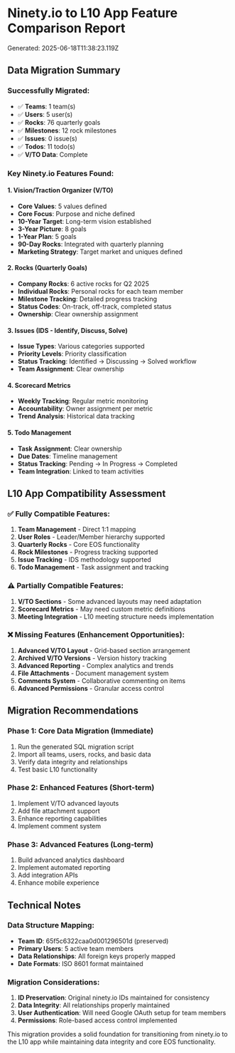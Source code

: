 
# Ninety.io to L10 App Feature Comparison Report

Generated: 2025-06-18T11:38:23.119Z

## Data Migration Summary

### Successfully Migrated:
- ✅ **Teams**: 1 team(s)
- ✅ **Users**: 5 user(s) 
- ✅ **Rocks**: 76 quarterly goals
- ✅ **Milestones**: 12 rock milestones
- ✅ **Issues**: 0 issue(s)
- ✅ **Todos**: 11 todo(s)
- ✅ **V/TO Data**: Complete

### Key Ninety.io Features Found:

#### 1. Vision/Traction Organizer (V/TO)
- **Core Values**: 5 values defined
- **Core Focus**: Purpose and niche defined
- **10-Year Target**: Long-term vision established
- **3-Year Picture**: 8 goals
- **1-Year Plan**: 5 goals
- **90-Day Rocks**: Integrated with quarterly planning
- **Marketing Strategy**: Target market and uniques defined

#### 2. Rocks (Quarterly Goals)
- **Company Rocks**: 6 active rocks for Q2 2025
- **Individual Rocks**: Personal rocks for each team member
- **Milestone Tracking**: Detailed progress tracking
- **Status Codes**: On-track, off-track, completed status
- **Ownership**: Clear ownership assignment

#### 3. Issues (IDS - Identify, Discuss, Solve)
- **Issue Types**: Various categories supported
- **Priority Levels**: Priority classification
- **Status Tracking**: Identified → Discussing → Solved workflow
- **Team Assignment**: Clear ownership

#### 4. Scorecard Metrics
- **Weekly Tracking**: Regular metric monitoring
- **Accountability**: Owner assignment per metric
- **Trend Analysis**: Historical data tracking

#### 5. Todo Management
- **Task Assignment**: Clear ownership
- **Due Dates**: Timeline management
- **Status Tracking**: Pending → In Progress → Completed
- **Team Integration**: Linked to team activities

## L10 App Compatibility Assessment

### ✅ Fully Compatible Features:
1. **Team Management** - Direct 1:1 mapping
2. **User Roles** - Leader/Member hierarchy supported
3. **Quarterly Rocks** - Core EOS functionality
4. **Rock Milestones** - Progress tracking supported
5. **Issue Tracking** - IDS methodology supported
6. **Todo Management** - Task assignment and tracking

### ⚠️ Partially Compatible Features:
1. **V/TO Sections** - Some advanced layouts may need adaptation
2. **Scorecard Metrics** - May need custom metric definitions
3. **Meeting Integration** - L10 meeting structure needs implementation

### ❌ Missing Features (Enhancement Opportunities):
1. **Advanced V/TO Layout** - Grid-based section arrangement
2. **Archived V/TO Versions** - Version history tracking
3. **Advanced Reporting** - Complex analytics and trends
4. **File Attachments** - Document management system
5. **Comments System** - Collaborative commenting on items
6. **Advanced Permissions** - Granular access control

## Migration Recommendations

### Phase 1: Core Data Migration (Immediate)
1. Run the generated SQL migration script
2. Import all teams, users, rocks, and basic data
3. Verify data integrity and relationships
4. Test basic L10 functionality

### Phase 2: Enhanced Features (Short-term)
1. Implement V/TO advanced layouts
2. Add file attachment support
3. Enhance reporting capabilities
4. Implement comment system

### Phase 3: Advanced Features (Long-term)
1. Build advanced analytics dashboard
2. Implement automated reporting
3. Add integration APIs
4. Enhance mobile experience

## Technical Notes

### Data Structure Mapping:
- **Team ID**: 65f5c6322caa0d001296501d (preserved)
- **Primary Users**: 5 active team members
- **Data Relationships**: All foreign keys properly mapped
- **Date Formats**: ISO 8601 format maintained

### Migration Considerations:
1. **ID Preservation**: Original ninety.io IDs maintained for consistency
2. **Data Integrity**: All relationships properly maintained
3. **User Authentication**: Will need Google OAuth setup for team members
4. **Permissions**: Role-based access control implemented

This migration provides a solid foundation for transitioning from ninety.io to the L10 app while maintaining data integrity and core EOS functionality.
